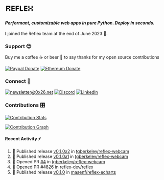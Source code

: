 ### [![Reflex](assets/reflex-white-bg.png)](https://github.com/reflex-dev/reflex)

#### _Performant, customizable web apps in pure Python. Deploy in seconds._

I joined the Reflex team at the end of June 2023 💪.

### Support 😌

Buy me a coffee ☕️ or beer 🍺 to say thanks for my open source contributions

[![Paypal Donate](https://img.shields.io/badge/PayPal-00457C?style=for-the-badge&logo=paypal&logoColor=white)](https://www.paypal.com/donate/?business=K7SKQ67XCPB78&no_recurring=0&item_name=Buy+me+a+coffee+%E2%98%95%EF%B8%8F+or+beer+%F0%9F%8D%BA+to+say+thanks+for+my+open+source+contributions&currency_code=USD)
[![Ethereum Donate](https://img.shields.io/badge/Ethereum-blue?logo=ethereum&labelColor=navy&style=flat-square)](https://etherscan.io/address/0x9c71dd020f575105F49AAF8CA9DC7Fd521C91edd)

### Connect 💬

[![newsletter@0x26.net](https://img.shields.io/badge/newsletter%400x26.net-blue?logo=maildotru&style=flat-square&labelColor=darkblue
)](mailto:newsletter@0x26.net?subject=Connect%20with%20@masenf&body=Hello%20👋,%20I'd%20like%20to%20join%20your%20mailing%20list.)
[![Discord](https://img.shields.io/badge/Discord-5865F2?style=for-the-badge&logo=discord&logoColor=white)](https://discordapp.com/users/1097061352452935730)
[![LinkedIn](https://img.shields.io/badge/LinkedIn-0077B5?style=for-the-badge&logo=linkedin&logoColor=white)](https://www.linkedin.com/in/masen-furer-445b05132)

### Contributions 🎛️

[![Contribution Stats](https://github-contribution-stats.vercel.app/api/?username=masenf)](https://github.com/LordDashMe/github-contribution-stats/)

[![Contribution Graph](https://github-readme-activity-graph.vercel.app/graph?username=masenf&theme=github)](https://github.com/Ashutosh00710/github-readme-activity-graph)

#### Recent Activity :zap:
<!--START_SECTION:activity-->
1. 🚀 Published release [v0.1.0a2](https://github.com/tgberkeley/reflex-webcam/releases/tag/v0.1.0a2) in [tgberkeley/reflex-webcam](https://github.com/tgberkeley/reflex-webcam)
2. 🚀 Published release [v0.1.0a1](https://github.com/tgberkeley/reflex-webcam/releases/tag/v0.1.0a1) in [tgberkeley/reflex-webcam](https://github.com/tgberkeley/reflex-webcam)
3. 💪 Opened PR [#4](https://github.com/tgberkeley/reflex-webcam/pull/4) in [tgberkeley/reflex-webcam](https://github.com/tgberkeley/reflex-webcam)
4. 💪 Opened PR [#4826](https://github.com/reflex-dev/reflex/pull/4826) in [reflex-dev/reflex](https://github.com/reflex-dev/reflex)
5. 🚀 Published release [v0.1.0](https://github.com/masenf/reflex-echarts/releases/tag/v0.1.0) in [masenf/reflex-echarts](https://github.com/masenf/reflex-echarts)
<!--END_SECTION:activity-->


<!--
- 🌱 I’m currently learning ...
- 👯 I’m looking to collaborate on ...
- 🤔 I’m looking for help with ...
- 💬 Ask me about ...
- 📫 How to reach me: ...
- 😄 Pronouns: ...
- ⚡ Fun fact: ...
-->
